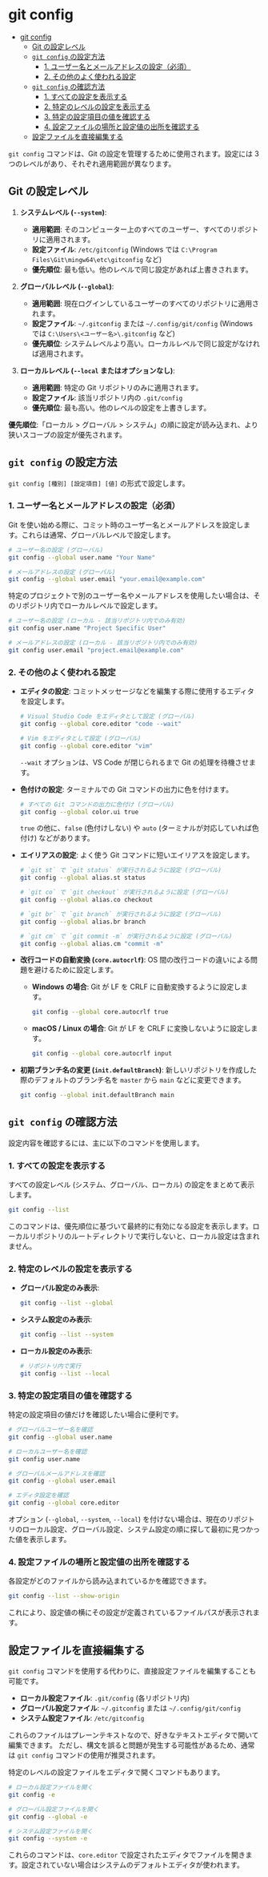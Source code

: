 # git config

- [git config](#git-config)
  - [Git の設定レベル](#git-の設定レベル)
  - [`git config` の設定方法](#git-config-の設定方法)
    - [1. ユーザー名とメールアドレスの設定（必須）](#1-ユーザー名とメールアドレスの設定必須)
    - [2. その他のよく使われる設定](#2-その他のよく使われる設定)
  - [`git config` の確認方法](#git-config-の確認方法)
    - [1. すべての設定を表示する](#1-すべての設定を表示する)
    - [2. 特定のレベルの設定を表示する](#2-特定のレベルの設定を表示する)
    - [3. 特定の設定項目の値を確認する](#3-特定の設定項目の値を確認する)
    - [4. 設定ファイルの場所と設定値の出所を確認する](#4-設定ファイルの場所と設定値の出所を確認する)
  - [設定ファイルを直接編集する](#設定ファイルを直接編集する)

`git config` コマンドは、Git の設定を管理するために使用されます。設定には 3 つのレベルがあり、それぞれ適用範囲が異なります。

## Git の設定レベル

1. **システムレベル (`--system`)**:

   - **適用範囲**: そのコンピューター上のすべてのユーザー、すべてのリポジトリに適用されます。
   - **設定ファイル**: `/etc/gitconfig` (Windows では `C:\Program Files\Git\mingw64\etc\gitconfig` など)
   - **優先順位**: 最も低い。他のレベルで同じ設定があれば上書きされます。

2. **グローバルレベル (`--global`)**:

   - **適用範囲**: 現在ログインしているユーザーのすべてのリポジトリに適用されます。
   - **設定ファイル**: `~/.gitconfig` または `~/.config/git/config` (Windows では `C:\Users\<ユーザー名>\.gitconfig` など)
   - **優先順位**: システムレベルより高い。ローカルレベルで同じ設定がなければ適用されます。

3. **ローカルレベル (`--local` またはオプションなし)**:
   - **適用範囲**: 特定の Git リポジトリのみに適用されます。
   - **設定ファイル**: 該当リポジトリ内の `.git/config`
   - **優先順位**: 最も高い。他のレベルの設定を上書きします。

**優先順位**:「ローカル > グローバル > システム」の順に設定が読み込まれ、より狭いスコープの設定が優先されます。

## `git config` の設定方法

`git config [種別] [設定項目] [値]` の形式で設定します。

### 1. ユーザー名とメールアドレスの設定（必須）

Git を使い始める際に、コミット時のユーザー名とメールアドレスを設定します。これらは通常、グローバルレベルで設定します。

```bash
# ユーザー名の設定 (グローバル)
git config --global user.name "Your Name"

# メールアドレスの設定 (グローバル)
git config --global user.email "your.email@example.com"
```

特定のプロジェクトで別のユーザー名やメールアドレスを使用したい場合は、そのリポジトリ内でローカルレベルで設定します。

```bash
# ユーザー名の設定 (ローカル - 該当リポジトリ内でのみ有効)
git config user.name "Project Specific User"

# メールアドレスの設定 (ローカル - 該当リポジトリ内でのみ有効)
git config user.email "project.email@example.com"
```

### 2. その他のよく使われる設定

- **エディタの設定**: コミットメッセージなどを編集する際に使用するエディタを設定します。

  ```bash
  # Visual Studio Code をエディタとして設定 (グローバル)
  git config --global core.editor "code --wait"

  # Vim をエディタとして設定 (グローバル)
  git config --global core.editor "vim"
  ```

  `--wait` オプションは、VS Code が閉じられるまで Git の処理を待機させます。

- **色付けの設定**: ターミナルでの Git コマンドの出力に色を付けます。

  ```bash
  # すべての Git コマンドの出力に色付け (グローバル)
  git config --global color.ui true
  ```

  `true` の他に、`false` (色付けしない) や `auto` (ターミナルが対応していれば色付け) などがあります。

- **エイリアスの設定**: よく使う Git コマンドに短いエイリアスを設定します。

  ```bash
  # `git st` で `git status` が実行されるように設定 (グローバル)
  git config --global alias.st status

  # `git co` で `git checkout` が実行されるように設定 (グローバル)
  git config --global alias.co checkout

  # `git br` で `git branch` が実行されるように設定 (グローバル)
  git config --global alias.br branch

  # `git cm` で `git commit -m` が実行されるように設定 (グローバル)
  git config --global alias.cm "commit -m"
  ```

- **改行コードの自動変換 (`core.autocrlf`)**:
  OS 間の改行コードの違いによる問題を避けるために設定します。

  - **Windows の場合**: Git が LF を CRLF に自動変換するように設定します。

    ```bash
    git config --global core.autocrlf true
    ```

  - **macOS / Linux の場合**: Git が LF を CRLF に変換しないように設定します。

    ```bash
    git config --global core.autocrlf input
    ```

- **初期ブランチ名の変更 (`init.defaultBranch`)**:
  新しいリポジトリを作成した際のデフォルトのブランチ名を `master` から `main` などに変更できます。

  ```bash
  git config --global init.defaultBranch main
  ```

## `git config` の確認方法

設定内容を確認するには、主に以下のコマンドを使用します。

### 1. すべての設定を表示する

すべての設定レベル (システム、グローバル、ローカル) の設定をまとめて表示します。

```bash
git config --list
```

このコマンドは、優先順位に基づいて最終的に有効になる設定を表示します。ローカルリポジトリのルートディレクトリで実行しないと、ローカル設定は含まれません。

### 2. 特定のレベルの設定を表示する

- **グローバル設定のみ表示**:

  ```bash
  git config --list --global
  ```

- **システム設定のみ表示**:

  ```bash
  git config --list --system
  ```

- **ローカル設定のみ表示**:

  ```bash
  # リポジトリ内で実行
  git config --list --local
  ```

### 3. 特定の設定項目の値を確認する

特定の設定項目の値だけを確認したい場合に便利です。

```bash
# グローバルユーザー名を確認
git config --global user.name

# ローカルユーザー名を確認
git config user.name

# グローバルメールアドレスを確認
git config --global user.email

# エディタ設定を確認
git config --global core.editor
```

オプション (`--global`, `--system`, `--local`) を付けない場合は、現在のリポジトリのローカル設定、グローバル設定、システム設定の順に探して最初に見つかった値を表示します。

### 4. 設定ファイルの場所と設定値の出所を確認する

各設定がどのファイルから読み込まれているかを確認できます。

```bash
git config --list --show-origin
```

これにより、設定値の横にその設定が定義されているファイルパスが表示されます。

## 設定ファイルを直接編集する

`git config` コマンドを使用する代わりに、直接設定ファイルを編集することも可能です。

- **ローカル設定ファイル**: `.git/config` (各リポジトリ内)
- **グローバル設定ファイル**: `~/.gitconfig` または `~/.config/git/config`
- **システム設定ファイル**: `/etc/gitconfig`

これらのファイルはプレーンテキストなので、好きなテキストエディタで開いて編集できます。
ただし、構文を誤ると問題が発生する可能性があるため、通常は `git config` コマンドの使用が推奨されます。

特定のレベルの設定ファイルをエディタで開くコマンドもあります。

```bash
# ローカル設定ファイルを開く
git config -e

# グローバル設定ファイルを開く
git config --global -e

# システム設定ファイルを開く
git config --system -e
```

これらのコマンドは、`core.editor` で設定されたエディタでファイルを開きます。設定されていない場合はシステムのデフォルトエディタが使われます。
